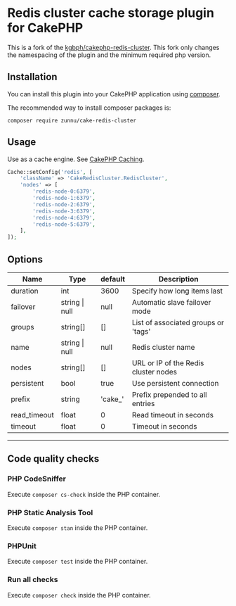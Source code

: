 # Redis cluster cache storage plugin for CakePHP

This is a fork of the [kgbph/cakephp-redis-cluster](https://github.com/kgbph/cakephp-redis-cluster). This fork only changes the namespacing of the plugin and the minimum required php version.

## Installation

You can install this plugin into your CakePHP application using [composer](https://getcomposer.org).

The recommended way to install composer packages is:

```
composer require zunnu/cake-redis-cluster
```

## Usage

Use as a cache engine. See [CakePHP Caching](https://book.cakephp.org/3/en/core-libraries/caching.html).

``` php
Cache::setConfig('redis', [
    'className' => 'CakeRedisCluster.RedisCluster',
    'nodes' => [
        'redis-node-0:6379',
        'redis-node-1:6379',
        'redis-node-2:6379',
        'redis-node-3:6379',
        'redis-node-4:6379',
        'redis-node-5:6379',
    ],
]);
```

## Options
| Name         | Type           | default | Description                          |
|--------------|----------------|---------|--------------------------------------|
| duration     | int            | 3600    | Specify how long items last          |
| failover     | string \| null | null    | Automatic slave failover mode        |
| groups       | string[]       | []      | List of associated groups or 'tags'  |
| name         | string \| null | null    | Redis cluster name                   |
| nodes        | string[]       | []      | URL or IP of the Redis cluster nodes |
| persistent   | bool           | true    | Use persistent connection            |
| prefix       | string         | 'cake_' | Prefix prepended to all entries      |
| read_timeout | float          | 0       | Read timeout in seconds              |
| timeout      | float          | 0       | Timeout in seconds                   |

---

## Code quality checks

### PHP CodeSniffer
Execute `composer cs-check` inside the PHP container.

### PHP Static Analysis Tool
Execute `composer stan` inside the PHP container.

### PHPUnit
Execute `composer test` inside the PHP container.

### Run all checks
Execute `composer check` inside the PHP container.
